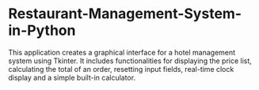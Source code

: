 # Restaurant-Management-System-in-Python
This application creates a graphical interface for a hotel management system using Tkinter. It includes functionalities for displaying the price list, calculating the total of an order, resetting input fields, real-time clock display and a simple built-in calculator.
